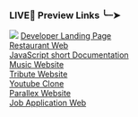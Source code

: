 <h3>LIVE🔴 Preview Links  ╰┈➤</h3> <img src="https://encrypted-tbn0.gstatic.com/images?q=tbn:ANd9GcSRT1msNAEWNBvDyxv-1TTAms4WlXEfwIHAvFaSbOGkvval5vUfO5RYkyYChEtlUvil-SA&usqp=CAU" >
<a href="https://lambent-pastelito-9275a9.netlify.app/">Developer Landing Page</a> <br />
<a href="https://profound-phoenix-887061.netlify.app/">Restaurant Web</a> <br />
<a href="https://sage-faun-3b3236.netlify.app/">JavaScript short Documentation</a> <br />
<a href="https://melodious-pegasus-768785.netlify.app/">Music Website</a> <br />
<a href="https://graceful-zuccutto-1a152b.netlify.app/">Tribute Website</a> <br />
<a href="https://startling-malasada-332338.netlify.app/">Youtube Clone</a> <br />
<a href="https://thriving-pie-c68360.netlify.app/">Parallex Website</a> <br />
<a href="https://comfy-croquembouche-b124f0.netlify.app/">Job Application Web</a>
